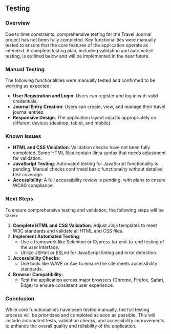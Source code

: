 ## Testing

### Overview

Due to time constraints, comprehensive testing for the Travel Journal project has not been fully completed. Key functionalities were manually tested to ensure that the core features of the application operate as intended. A complete testing plan, including validation and automated testing, is outlined below and will be implemented in the near future.

### Manual Testing

The following functionalities were manually tested and confirmed to be working as expected:

- **User Registration and Login**: Users can register and log in with valid credentials.
- **Journal Entry Creation**: Users can create, view, and manage their travel journal entries.
- **Responsive Design**: The application layout adjusts appropriately on different devices (desktop, tablet, and mobile).

### Known Issues

- **HTML and CSS Validation**: Validation checks have not been fully completed. Some HTML files contain Jinja syntax that needs adjustment for validation.
- **JavaScript Testing**: Automated testing for JavaScript functionality is pending. Manual checks confirmed basic functionality without detailed test coverage.
- **Accessibility**: A full accessibility review is pending, with plans to ensure WCAG compliance.

### Next Steps

To ensure comprehensive testing and validation, the following steps will be taken:

1. **Complete HTML and CSS Validation**: Adjust Jinja templates to meet W3C standards and validate all HTML and CSS files.
2. **Implement Automated Testing**:
   - Use a framework like Selenium or Cypress for end-to-end testing of the user interface.
   - Utilize JSHint or ESLint for JavaScript linting and error detection.
3. **Accessibility Checks**:
   - Use tools like WAVE or Axe to ensure the site meets accessibility standards.
4. **Browser Compatibility**:
   - Test the application across major browsers (Chrome, Firefox, Safari, Edge) to ensure consistent user experience.

### Conclusion

While core functionalities have been tested manually, the full testing process will be prioritized and completed as soon as possible. This will include automated tests, validation checks, and accessibility improvements to enhance the overall quality and reliability of the application.
